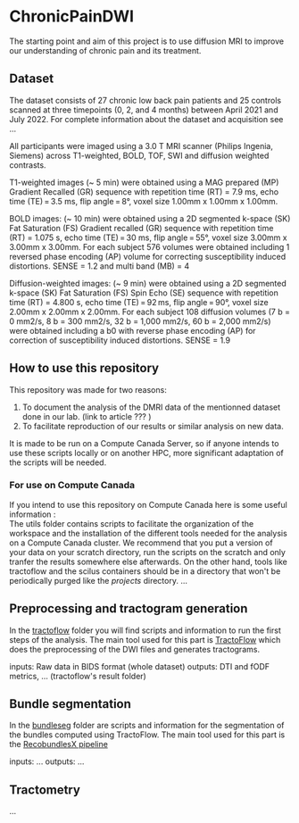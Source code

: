 # ChronicPainDWI

The starting point and aim of this project is to use diffusion MRI to improve our understanding of chronic pain and its treatment.


## Dataset
 
The dataset consists of 27 chronic low back pain patients and 25 controls scanned at three timepoints (0, 2, and 4 months) between April 2021 and July 2022. For complete information about the dataset and acquisition see ... 

All participants were imaged using a 3.0 T MRI scanner (Philips Ingenia, Siemens) across T1-weighted, BOLD, TOF, SWI and diffusion weighted contrasts. 

T1-weighted images (~ 5 min) were obtained using a MAG prepared (MP) Gradient Recalled (GR) sequence with repetition time (RT) = 7.9 ms, echo time (TE) = 3.5 ms, flip angle = 8°, voxel size 1.00mm x 1.00mm x 1.00mm. 

BOLD images: (~ 10 min) were obtained using a 2D segmented k-space (SK) Fat Saturation (FS) Gradient recalled (GR) sequence with repetition time (RT) = 1.075 s, echo time (TE) = 30 ms, flip angle = 55°, voxel size 3.00mm x 3.00mm x 3.00mm. For each subject 576 volumes were obtained including 1 reversed phase encoding (AP) volume for correcting susceptibility induced distortions. SENSE = 1.2 and multi band (MB) = 4

Diffusion-weighted images: (~ 9 min) were obtained using a 2D segmented k-space (SK) Fat Saturation (FS) Spin Echo (SE) sequence with repetition time (RT) = 4.800 s, echo time (TE) = 92 ms, flip angle = 90°, voxel size 2.00mm x 2.00mm x 2.00mm. For each subject 108 diffusion volumes (7 b = 0 mm2/s, 8 b = 300 mm2/s, 32 b = 1,000 mm2/s, 60 b = 2,000 mm2/s) were obtained including a b0 with reverse phase encoding (AP) for correction of susceptibility induced distortions. SENSE = 1.9

## How to use this repository
This repository was made for two reasons:
1. To document the analysis of the DMRI data of the mentionned dataset done in our lab. (link to article ??? )
2. To facilitate reproduction of our results or similar analysis on new data.

It is made to be run on a Compute Canada Server, so if anyone intends to use these scripts locally or on another HPC, more significant adaptation of the scripts will be needed.

### For use on Compute Canada
If you intend to use this repository on Compute Canada here is some useful information :  
The utils folder contains scripts to facilitate the organization of the workspace and the installation of the different tools needed for the analysis on a Compute Canada cluster. 
We recommend that you put a version of your data on your scratch directory, run the scripts on the scratch and only tranfer the results somewhere else afterwards. On the other hand, tools like tractoflow and the scilus containers should be in a directory that won't be periodically purged like the *projects* directory.
...


## Preprocessing and tractogram generation

In the [tractoflow](https://github.com/Tetreault-Pain-Imaging-Lab/ChronicPainDWI/tree/main/preprocessing) folder you will find scripts and information to run the first steps of the analysis. The main tool used for this part is [TractoFlow](https://tractoflow-documentation.readthedocs.io/en/latest/index.html) which does the preprocessing of the DWI files and generates tractograms.

inputs: Raw data in BIDS format (whole dataset)
outputs: DTI and fODF metrics, ... (tractoflow's result folder)


## Bundle segmentation 

In the [bundleseg](https://github.com/Tetreault-Pain-Imaging-Lab/ChronicPainDWI/tree/main/bundleseg) folder are scripts and information for the segmentation of the bundles computed using TractoFlow. The main tool used for this part is  the [RecobundlesX pipeline](https://github.com/scilus/rbx_flow)

inputs:  ...
outputs: ...


## Tractometry 

...

